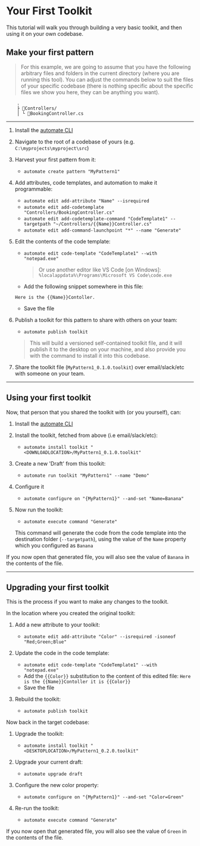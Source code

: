 ﻿# Your First Toolkit

This tutorial will walk you through building a very basic toolkit, and then using it on your own codebase.

## Make your first pattern

> For this example, we are going to assume that you have the following arbitrary files and folders in the current directory (where you are running this tool). You can adjust the commands below to suit the files of your specific codebase (there is nothing specific about the specific files we show you here, they can be anything you want).
```
    .
    ├ 📂Controllers/
    │ └ 📜BookingController.cs
```
---

1. Install the [automate CLI](about.md#installing-automate)

2. Navigate to the root of a codebase of yours (e.g. `C:\myprojects\myproject\src`)

3. Harvest your first pattern from it:

    * `automate create pattern "MyPattern1"`

4. Add attributes, code templates, and automation to make it programmable:

    * `automate edit add-attribute "Name" --isrequired`
    * `automate edit add-codetemplate "Controllers/BookingController.cs"`
    * `automate edit add-codetemplate-command "CodeTemplate1" --targetpath "~/Controllers/{{Name}}Controller.cs"`
    * `automate edit add-command-launchpoint "*" --name "Generate"`

5. Edit the contents of the code template:

    * `automate edit code-template "CodeTemplate1" --with "notepad.exe"`
      > Or use another editor like VS Code [on Windows]: `%localappdata%\Programs\Microsoft VS Code\code.exe`
    * Add the following snippet somewhere in this file:
    ```
    Here is the {{Name}}Contoller.
    ```
    * Save the file

6. Publish a toolkit for this pattern to share with others on your team:

    * `automate publish toolkit`

    > This will build a versioned self-contained toolkit file, and it will publish it to the desktop on your machine, and also provide you with the command to install it into this codebase.

7. Share the toolkit file (`MyPattern1_0.1.0.toolkit`) over email/slack/etc with someone on your team.

---

## Using your first toolkit

Now, that person that you shared the toolkit with (or you yourself), can:

1. Install the [automate CLI](about.md#installing-automate)

2. Install the toolkit, fetched from above (i.e email/slack/etc):

    * `automate install toolkit "<DOWNLOADLOCATION>/MyPattern1_0.1.0.toolkit"`

3. Create a new 'Draft' from this toolkit:

    * `automate run toolkit "MyPattern1" --name "Demo"`

4. Configure it

    * `automate configure on "{MyPattern1}" --and-set "Name=Banana"`

5. Now run the toolkit:

    * `automate execute command "Generate"`

   This command will generate the code from the code template into the destination folder (`--targetpath`), using the value of the `Name` property which you configured as `Banana`

If you now open that generated file, you will also see the value of `Banana` in the contents of the file.

---

## Upgrading your first toolkit

This is the process if you want to make any changes to the toolkit.

In the location where you created the original toolkit: 

1. Add a new attribute to your toolkit:

    * `automate edit add-attribute "Color" --isrequired -isoneof "Red;Green;Blue"`

2. Update the code in the code template:

    * `automate edit code-template "CodeTemplate1" --with "notepad.exe"`
    * Add the `{{Color}}` substitution to the content of this edited file: `Here is the {{Name}}Contoller it is {{Color}}`
    * Save the file

3. Rebuild the toolkit:

    * `automate publish toolkit`


Now back in the target codebase:

1. Upgrade the toolkit:

    * `automate install toolkit "<DESKTOPLOCATION>/MyPattern1_0.2.0.toolkit"`

2. Upgrade your current draft:

    * `automate upgrade draft`

3. Configure the new color property:

    * `automate configure on "{MyPattern1}" --and-set "Color=Green"`

4. Re-run the toolkit:

    * `automate execute command "Generate"`

If you now open that generated file, you will also see the value of `Green` in the contents of the file.